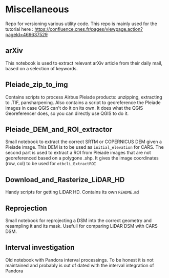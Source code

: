 # Miscellaneous

Repo for versioning various utility code. 
This repo is mainly used for the tutorial here : https://confluence.cnes.fr/pages/viewpage.action?pageId=469637529
## arXiv
This notebook is used to extract relevant arXiv article from their daily mail, based on a selection of keywords.

## Pleiade_zip_to_img
Contains scripts to process Airbus Pleiade products: unzipping, extracting to .TIF, pansharpening.
Also contains a script to georeference the Pleiade images in case QGIS can't do it on its own. It does what the QGIS Georeferencer does, so you can directly use QGIS to do it. 

## Pleiade_DEM_and_ROI_extractor
Small notebook to extract the correct SRTM or COPERNICUS DEM given a Pleiade image. This DEM is to be used as `initial_elevation` for CARS.
The second part is used to extract a ROI from Pleiade images that are not georeferenced based on a polygone .shp. It gives the image coordinates (row, col) to be used for `otbcli_ExtractROI` 

## Download_and_Rasterize_LiDAR_HD
Handy scripts for getting LiDAR HD. Contains its own `README.md`

## Reprojection
Small notebook for reprojecting a DSM into the correct geometry and resampling it and its mask. Usefull for comparing LiDAR DSM with CARS DSM.

## Interval investigation
Old notebook with Pandora interval processings. To be honest it is not maintained and probably is out of dated with the interval integration of Pandora
